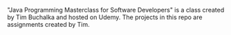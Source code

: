 "Java Programming Masterclass for Software Developers" is a class created by Tim Buchalka and hosted on Udemy. The projects in this repo are assignments created by Tim.
